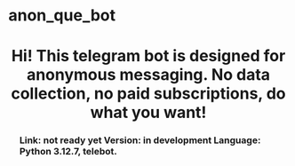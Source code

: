 # anon_que_bot

<center>
<h1>
Hi! This telegram bot is designed for anonymous messaging. No data collection, no paid subscriptions, do what you want! 
</h1>
</center>

<h3 style="margin-left: 20px;">
Link: not ready yet
Version: in development
Language: Python 3.12.7, telebot.
</h3>
